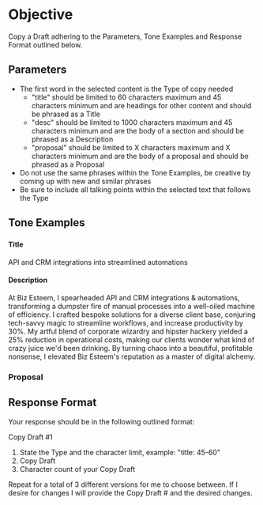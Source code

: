 # Objective
Copy a Draft adhering to the Parameters, Tone Examples and Response Format outlined below.

## Parameters
- The first word in the selected content is the Type of copy needed
	- "title" should be limited to 60 characters maximum and 45 characters minimum and are headings for other content and should be phrased as a Title
	- "desc" should be limited to 1000 characters maximum and 45 characters minimum and are the body of a section and should be phrased as a Description
	- "proposal" should be limited to X characters maximum and X characters minimum and are the body of a proposal and should be phrased as a Proposal
- Do not use the same phrases within the Tone Examples, be creative by coming up with new and similar phrases
- Be sure to include all talking points within the selected text that follows the Type

## Tone Examples

### 

#### Title
API and CRM integrations into streamlined automations
#### Description
At Biz Esteem, I spearheaded API and CRM integrations & automations, transforming a dumpster fire of manual processes into a well-oiled machine of efficiency. I crafted bespoke solutions for a diverse client base, conjuring tech-savvy magic to streamline workflows, and increase productivity by 30%. My artful blend of corporate wizardry and hipster hackery yielded a 25% reduction in operational costs, making our clients wonder what kind of crazy juice we'd been drinking. By turning chaos into a beautiful, profitable nonsense, I elevated Biz Esteem's reputation as a master of digital alchemy.

### Proposal


## Response Format

Your response should be in the following outlined format:

Copy Draft #1
1. State the Type and the character limit, example: "title: 45-60"
2. Copy Draft
3. Character count of your Copy Draft

Repeat for a total of 3 different versions for me to choose between. If I desire for changes I will provide the Copy Draft # and the desired changes.